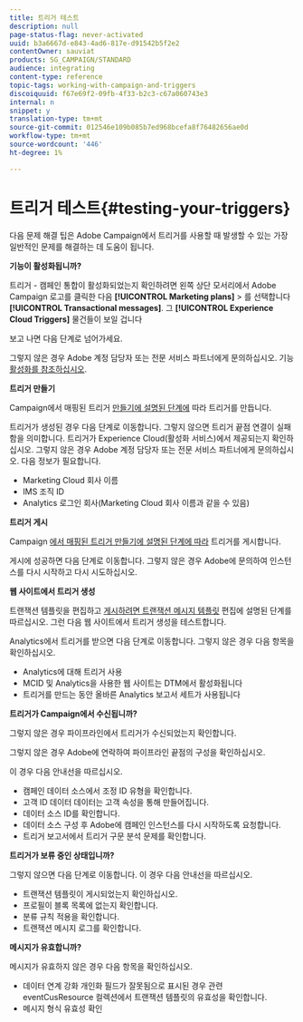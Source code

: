 ```yaml
---
title: 트리거 테스트
description: null
page-status-flag: never-activated
uuid: b3a6667d-e843-4ad6-817e-d91542b5f2e2
contentOwner: sauviat
products: SG_CAMPAIGN/STANDARD
audience: integrating
content-type: reference
topic-tags: working-with-campaign-and-triggers
discoiquuid: f67e69f2-09fb-4f33-b2c3-c67a060743e3
internal: n
snippet: y
translation-type: tm+mt
source-git-commit: 012546e109b085b7ed968bcefa8f76482656ae0d
workflow-type: tm+mt
source-wordcount: '446'
ht-degree: 1%

---
```



# 트리거 테스트{#testing-your-triggers}

다음 문제 해결 팁은 Adobe Campaign에서 트리거를 사용할 때 발생할 수 있는 가장 일반적인 문제를 해결하는 데 도움이 됩니다.

**기능이 활성화됩니까?**

트리거 - 캠페인 통합이 활성화되었는지 확인하려면 왼쪽 상단 모서리에서 Adobe Campaign 로고를 클릭한 다음 **[!UICONTROL Marketing plans]** > 를 선택합니다 **[!UICONTROL Transactional messages]**. 그 **[!UICONTROL Experience Cloud Triggers]** 물건들이 보일 겁니다

보고 나면 다음 단계로 넘어가세요.

그렇지 않은 경우 Adobe 계정 담당자 또는 전문 서비스 파트너에게 문의하십시오. 기능 [활성화를 참조하십시오](../../integrating/using/configuring-triggers-in-experience-cloud.md#activating-the-functionality).

**트리거 만들기**

Campaign에서 매핑된 트리거 [만들기에 설명된 단계에](../../integrating/using/using-triggers-in-campaign.md#creating-a-mapped-trigger-in-campaign) 따라 트리거를 만듭니다.

트리거가 생성된 경우 다음 단계로 이동합니다. 그렇지 않으면 트리거 끝점 연결이 실패함을 의미합니다. 트리거가 Experience Cloud(활성화 서비스)에서 제공되는지 확인하십시오. 그렇지 않은 경우 Adobe 계정 담당자 또는 전문 서비스 파트너에게 문의하십시오. 다음 정보가 필요합니다.

* Marketing Cloud 회사 이름
* IMS 조직 ID
* Analytics 로그인 회사(Marketing Cloud 회사 이름과 같을 수 있음)

**트리거 게시**

Campaign [에서 매핑된 트리거 만들기에 설명된 단계에 따라](../../integrating/using/using-triggers-in-campaign.md#creating-a-mapped-trigger-in-campaign) 트리거를 게시합니다.

게시에 성공하면 다음 단계로 이동합니다. 그렇지 않은 경우 Adobe에 문의하여 인스턴스를 다시 시작하고 다시 시도하십시오.

**웹 사이트에서 트리거 생성**

트랜잭션 템플릿을 편집하고 [게시하려면 트랜잭션 메시지 템플릿](../../integrating/using/using-triggers-in-campaign.md#editing-the-transactional-message-template) 편집에 설명된 단계를 따르십시오. 그런 다음 웹 사이트에서 트리거 생성을 테스트합니다.

Analytics에서 트리거를 받으면 다음 단계로 이동합니다. 그렇지 않은 경우 다음 항목을 확인하십시오.

* Analytics에 대해 트리거 사용
* MCID 및 Analytics을 사용한 웹 사이트는 DTM에서 활성화됩니다
* 트리거를 만드는 동안 올바른 Analytics 보고서 세트가 사용됩니다

**트리거가 Campaign에서 수신됩니까?**

그렇지 않은 경우 파이프라인에서 트리거가 수신되었는지 확인합니다.

그렇지 않은 경우 Adobe에 연락하여 파이프라인 끝점의 구성을 확인하십시오.

이 경우 다음 안내선을 따르십시오.

* 캠페인 데이터 소스에서 조정 ID 유형을 확인합니다.
* 고객 ID 데이터 데이터는 고객 속성을 통해 만들어집니다.
* 데이터 소스 ID를 확인합니다.
* 데이터 소스 구성 후 Adobe에 캠페인 인스턴스를 다시 시작하도록 요청합니다.
* 트리거 보고서에서 트리거 구문 분석 문제를 확인합니다.

**트리거가 보류 중인 상태입니까?**

그렇지 않으면 다음 단계로 이동합니다. 이 경우 다음 안내선을 따르십시오.

* 트랜잭션 템플릿이 게시되었는지 확인하십시오.
* 프로필이 블록 목록에 없는지 확인합니다.
* 분류 규칙 적용을 확인합니다.
* 트랜잭션 메시지 로그를 확인합니다.

**메시지가 유효합니까?**

메시지가 유효하지 않은 경우 다음 항목을 확인하십시오.

* 데이터 연계 강화 개인화 필드가 잘못됨으로 표시된 경우 관련 eventCusResource 컬렉션에서 트랜잭션 템플릿의 유효성을 확인합니다.
* 메시지 형식 유효성 확인

